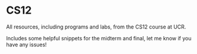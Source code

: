 # CS12
All resources, including programs and labs, from the CS12 course at UCR.

Includes some helpful snippets for the midterm and final, let me know if you have any issues!

